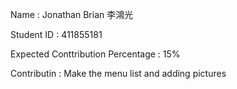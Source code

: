 Name : Jonathan Brian 李鴻光

Student ID : 411855181

Expected Conttribution Percentage : 15%

Contributin : Make the menu list and adding pictures
